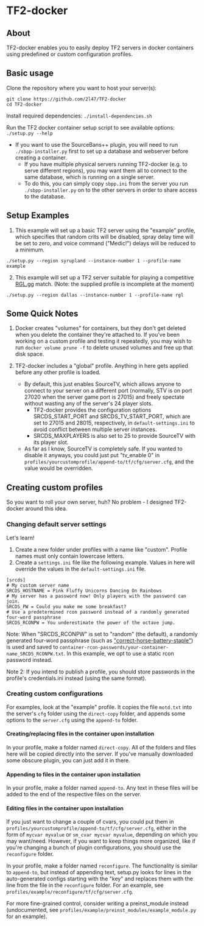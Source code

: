 # TF2-docker


## About

TF2-docker enables you to easily deploy TF2 servers in docker containers using predefined or custom configuration profiles.


## Basic usage

Clone the repository where you want to host your server(s):
```
git clone https://github.com/2l47/TF2-docker
cd TF2-docker
```

Install required dependencies: `./install-dependencies.sh`

Run the TF2 docker container setup script to see available options: `./setup.py --help`

* If you want to use the SourceBans++ plugin, you will need to run `./sbpp-installer.py` first to set up a database and webserver before creating a container.
	* If you have multiple physical servers running TF2-docker (e.g. to serve different regions), you may want them all to connect to the same database, which is running on a single server.
	* To do this, you can simply copy `sbpp.ini` from the server you run `./sbpp-installer.py` on to the other servers in order to share access to the database.


## Setup Examples

1. This example will set up a basic TF2 server using the "example" profile, which specifies that random crits will be disabled, spray delay time will be set to zero, and voice command ("Medic!") delays will be reduced to a minimum.

`./setup.py --region syrupland --instance-number 1 --profile-name example`

2. This example will set up a TF2 server suitable for playing a competitive [RGL.gg](https://rgl.gg/) match. (Note: the supplied profile is incomplete at the moment)

`./setup.py --region dallas --instance-number 1 --profile-name rgl`


## Some Quick Notes

1. Docker creates "volumes" for containers, but they don't get deleted when you delete the container they're attached to. If you've been working on a custom profile and testing it repeatedly, you may wish to run `docker volume prune -f` to delete unused volumes and free up that disk space.

2. TF2-docker includes a "global" profile. Anything in here gets applied before any other profile is loaded.
	* By default, this just enables SourceTV, which allows anyone to connect to your server on a different port (normally, STV is on port 27020 when the server game port is 27015) and freely spectate without wasting any of the server's 24 player slots.
		* TF2-docker provides the configuration options SRCDS_START_PORT and SRCDS_TV_START_PORT, which are set to 27015 and 28015, respectively, in `default-settings.ini` to avoid conflict between multiple server instances.
		* SRCDS_MAXPLAYERS is also set to 25 to provide SourceTV with its player slot.
	* As far as I know, SourceTV is completely safe. If you wanted to disable it anyways, you could just put "tv_enable 0" in `profiles/yourcustomprofile/append-to/tf/cfg/server.cfg`, and the value would be overridden.

## Creating custom profiles

So you want to roll your own server, huh? No problem - I designed TF2-docker around this idea.


### Changing default server settings

Let's learn!
1. Create a new folder under profiles with a name like "custom". Profile names must only contain lowercase letters.
2. Create a `settings.ini` file like the following example. Values in here will override the values in the `default-settings.ini` file.
```
[srcds]
# My custom server name
SRCDS_HOSTNAME = Pink Fluffy Unicorns Dancing On Rainbows
# My server has a password now! Only players with the password can join.
SRCDS_PW = Could you make me some breakfast?
# Use a predetermined rcon password instead of a randomly generated four-word passphrase
SRCDS_RCONPW = You underestimate the power of the octave jump.
```

Note: When "SRCDS_RCONPW" is set to "random" (the default), a randomly generated four-word passphrase (such as ["correct-horse-battery-staple"](https://xkcd.com/936/)) is used and saved to `container-rcon-passwords/your-container-name_SRCDS_RCONPW.txt`. In this example, we opt to use a static rcon password instead.

Note 2: If you intend to publish a profile, you should store passwords in the profile's credentials.ini instead (using the same format).


### Creating custom configurations

For examples, look at the "example" profile. It copies the file `motd.txt` into the server's `cfg` folder using the `direct-copy` folder, and appends some options to the `server.cfg` using the `append-to` folder.


#### Creating/replacing files in the container upon installation

In your profile, make a folder named `direct-copy`. All of the folders and files here will be copied directly into the server. If you've manually downloaded some obscure plugin, you can just add it in there.


#### Appending to files in the container upon installation

In your profile, make a folder named `append-to`. Any text in these files will be added to the end of the respective files on the server.


#### Editing files in the container upon installation

If you just want to change a couple of cvars, you could put them in `profiles/yourcustomprofile/append-to/tf/cfg/server.cfg`, either in the form of `mycvar myvalue` or `sm_cvar mycvar myvalue`, depending on which you may want/need. However, if you want to keep things more organized, like if you're changing a bunch of plugin configurations, you should use the `reconfigure` folder.

In your profile, make a folder named `reconfigure`. The functionality is similar to `append-to`, but instead of appending text, setup.py looks for lines in the auto-generated configs starting with the "key" and replaces them with the line from the file in the `reconfigure` folder. For an example, see `profiles/example/reconfigure/tf/cfg/server.cfg`.

For more fine-grained control, consider writing a preinst_module instead (undocumented, see `profiles/example/preinst_modules/example_module.py` for an example).

